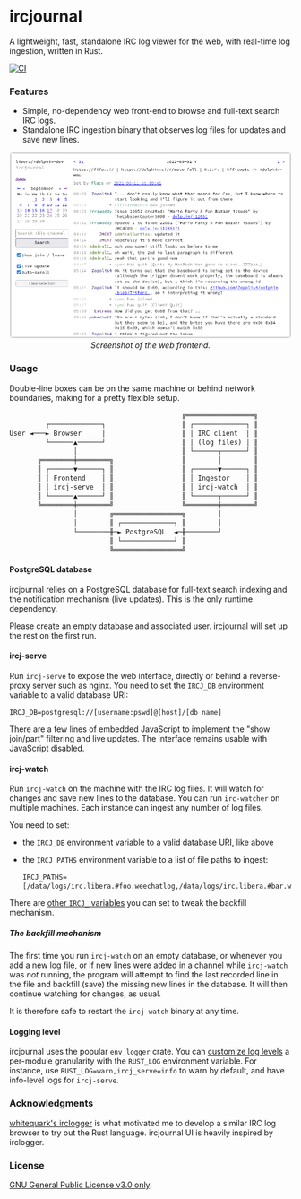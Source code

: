 # ircjournal

A lightweight, fast, standalone IRC log viewer for the web, with real-time log ingestion, written in Rust.

[![CI](https://github.com/Zopieux/ircjournal/actions/workflows/ci.yaml/badge.svg?branch=master)](https://github.com/Zopieux/ircjournal/actions/workflows/ci.yaml)

### Features

* Simple, no-dependency web front-end to browse and full-text search IRC logs.
* Standalone IRC ingestion binary that observes log files for updates and save new lines.

<p align="center">
  <a target="_blank" rel="noopener noreferrer" href=".github/screenshot.png"><img src=".github/screenshot.png" alt="Screenshot" style="max-width: 100%;"></a>
  <em>Screenshot of the web frontend.</em>
</p>

### Usage

Double-line boxes can be on the same machine or behind network boundaries, making for a pretty flexible setup.

```text
                                           ╔═════════════════╗
         ┌─────────────┐                   ║ ┌─────────────┐ ║
User ◄───► Browser     │                   ║ │ IRC client  │ ║
         └──────▲──────┘                   ║ │ (log files) │ ║
                │                          ║ └──────┬──────┘ ║
       ╔════════╪════════╗                 ║        │        ║
       ║ ┌──────▼──────┐ ║                 ║ ┌──────▼──────┐ ║
       ║ │ Frontend    │ ║                 ║ │ Ingestor    │ ║
       ║ │ ircj-serve  │ ║                 ║ │ ircj-watch  │ ║
       ║ └──────▲──────┘ ║                 ║ └──────┬──────┘ ║
       ╚════════╪════════╝                 ╚════════╪════════╝
                │        ╔═════════════════╗        │
                │        ║ ┌─────────────┐ ║        │
                └────────╫─► PostgreSQL  ◄─╫────────┘
                         ║ └─────────────┘ ║
                         ╚═════════════════╝
```

#### PostgreSQL database

ircjournal relies on a PostgreSQL database for full-text search indexing and the notification mechanism (live updates).
This is the only runtime dependency.

Please create an empty database and associated user. ircjournal will set up the rest on the first run.

#### ircj-serve

Run `ircj-serve` to expose the web interface, directly or behind a reverse-proxy server such as nginx.
You need to set the `IRCJ_DB` environment variable to a valid database URI:

    IRCJ_DB=postgresql://[username:pswd]@[host]/[db name]

There are a few lines of embedded JavaScript to implement the "show join/part" filtering and live updates.
The interface remains usable with JavaScript disabled.

#### ircj-watch

Run `ircj-watch` on the machine with the IRC log files. It will watch for changes and save new lines to the database.
You can run `irc-watcher` on multiple machines. Each instance can ingest any number of log files.

You need to set:

* the `IRCJ_DB` environment variable to a valid database URI, like above
* the `IRCJ_PATHS` environment variable to a list of file paths to ingest:

      IRCJ_PATHS=[/data/logs/irc.libera.#foo.weechatlog,/data/logs/irc.libera.#bar.weechatlog]

There are [other `IRCJ_` variables]() you can set to tweak the backfill mechanism.

##### The backfill mechanism

The first time you run `ircj-watch` on an empty database, or whenever you add a new log file, or if new lines were added
in a channel while `ircj-watch` was *not* running, the program will attempt to find the last recorded line in the file
and backfill (save) the missing new lines in the database. It will then continue watching for changes, as usual.

It is therefore safe to restart the `ircj-watch` binary at any time.

#### Logging level

ircjournal uses the popular `env_logger` crate. You can [customize log levels](https://docs.rs/env_logger/*/env_logger/#enabling-logging)
a per-module granularity with the `RUST_LOG` environment variable.
For instance, use `RUST_LOG=warn,ircj_serve=info` to warn by default, and have info-level logs for `ircj-serve`.

### Acknowledgments

[whitequark's irclogger](https://github.com/whitequark/irclogger/) is what motivated me to develop a similar IRC log 
browser to try out the Rust language. ircjournal UI is heavily inspired by irclogger.   

### License

[GNU General Public License v3.0 only](https://spdx.org/licenses/GPL-3.0.html).
